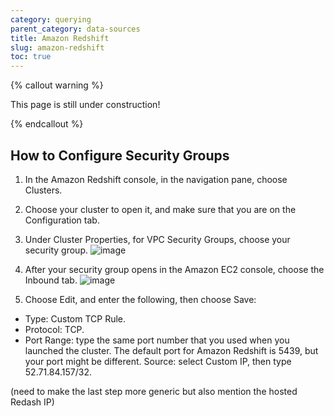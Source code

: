 ```yaml
---
category: querying
parent_category: data-sources
title: Amazon Redshift
slug: amazon-redshift
toc: true
---
```


{% callout warning %}

This page is still under construction!

{% endcallout %}

## How to Configure Security Groups

1. In the Amazon Redshift console, in the navigation pane, choose Clusters.
2. Choose your cluster to open it, and make sure that you are on the Configuration tab.
3. Under Cluster Properties, for VPC Security Groups, choose your security group.
  ![image](/assets/images/docs/gitbook/redshift-vpc-security-groups.png)


4. After your security group opens in the Amazon EC2 console, choose the Inbound tab.
  ![image](/assets/images/docs/gitbook/redshift-inbound-tab.png)
5. Choose Edit, and enter the following, then choose Save:
  * Type: Custom TCP Rule.
  * Protocol: TCP.
  * Port Range: type the same port number that you used when you launched the cluster. The default port for Amazon Redshift is 5439, but your port might be different.
Source: select Custom IP, then type 52.71.84.157/32.

(need to make the last step more generic but also mention the hosted Redash IP)